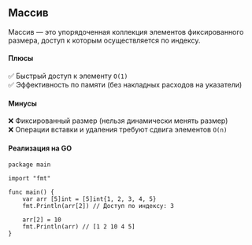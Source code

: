 ## Массив

Массив — это упорядоченная коллекция элементов фиксированного размера, доступ к которым осуществляется по индексу.

#### **Плюсы**
✅ Быстрый доступ к элементу `O(1)`  
✅ Эффективность по памяти (без накладных расходов на указатели)

#### **Минусы**
❌ Фиксированный размер (нельзя динамически менять размер)  
❌ Операции вставки и удаления требуют сдвига элементов `O(n)`

#### **Реализация на GO**
```
package main

import "fmt"

func main() {
    var arr [5]int = [5]int{1, 2, 3, 4, 5}
    fmt.Println(arr[2]) // Доступ по индексу: 3

    arr[2] = 10
    fmt.Println(arr) // [1 2 10 4 5]
}
```